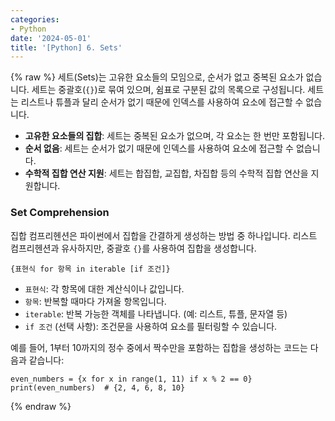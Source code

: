 ```yaml
---
categories:
- Python
date: '2024-05-01'
title: '[Python] 6. Sets'
---
```


{% raw %}
세트(Sets)는 고유한 요소들의 모임으로, 순서가 없고 중복된 요소가 없습니다. 세트는 중괄호(`{}`)로 묶여 있으며, 쉼표로 구분된 값의 목록으로 구성됩니다. 세트는 리스트나 튜플과 달리 순서가 없기 때문에 인덱스를 사용하여 요소에 접근할 수 없습니다.

- **고유한 요소들의 집합**: 세트는 중복된 요소가 없으며, 각 요소는 한 번만 포함됩니다.
- **순서 없음**: 세트는 순서가 없기 때문에 인덱스를 사용하여 요소에 접근할 수 없습니다.
- **수학적 집합 연산 지원**: 세트는 합집합, 교집합, 차집합 등의 수학적 집합 연산을 지원합니다.

### Set Comprehension
집합 컴프리헨션은 파이썬에서 집합을 간결하게 생성하는 방법 중 하나입니다. 리스트 컴프리헨션과 유사하지만, 중괄호 `{}`를 사용하여 집합을 생성합니다.

```
{표현식 for 항목 in iterable [if 조건]}
```

- `표현식`: 각 항목에 대한 계산식이나 값입니다.
- `항목`: 반복할 때마다 가져올 항목입니다.
- `iterable`: 반복 가능한 객체를 나타냅니다. (예: 리스트, 튜플, 문자열 등)
- `if 조건` (선택 사항): 조건문을 사용하여 요소를 필터링할 수 있습니다.

예를 들어, 1부터 10까지의 정수 중에서 짝수만을 포함하는 집합을 생성하는 코드는 다음과 같습니다:

```
even_numbers = {x for x in range(1, 11) if x % 2 == 0}
print(even_numbers)  # {2, 4, 6, 8, 10}
```
{% endraw %}